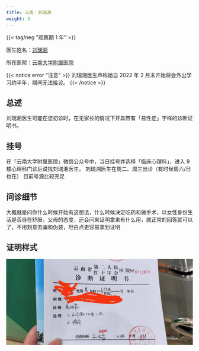 ```yaml
---
title: 云南｜刘瑞湘
weight: 3
---
```


{{< tag/neg "观察期 1 年" >}}

医生姓名：[刘瑞湘](https://www.haodf.com/doctor/9032033119.html)

所在医院：[云南大学附属医院](https://amap.com/place/B036702BB0)

{{< notice error "注意" >}}
刘瑞湘医生声称她自 2022 年 2 月末开始将会外出学习约半年，期间无法接诊。
{{< /notice >}}

## 总述

刘瑞湘医生可能在您初诊时，在无家长的情况下开具带有「易性症」字样的诊断证明书。

## 挂号

在「云南大学附属医院」微信公众号中，当日挂号并选择「临床心理科」，进入 9 楼心理科门诊后说找刘瑞湘医生。
刘瑞湘医生在周二、周三出诊（有时候周六/日也在）
目前号源比较充足

## 问诊细节

大概就是问你什么时候开始有这想法，什么时候决定吃药和做手术，以女性身份生活是否自在舒服，父母的态度，还会问来证明拿来有什么用，就正常的回答就可以了，不用刻意去骗和伪装，坦白点更容易拿到证明

## 证明样式

![证明](proof.jpg)
